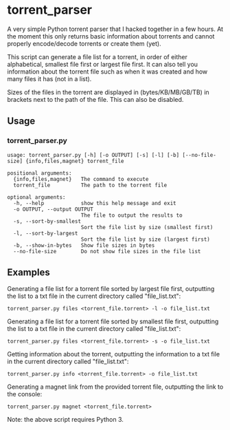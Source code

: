 # torrent_parser
A very simple Python torrent parser that I hacked together in a few hours. At the moment this only returns basic information about torrents and cannot properly encode/decode torrents or create them (yet).

This script can generate a file list for a torrent, in order of either alphabetical, smallest file first or largest file first. It can also tell you information about the torrent file such as when it was created and how many files it has (not in a list).

Sizes of the files in the torrent are displayed in (bytes/KB/MB/GB/TB) in brackets next to the path of the file. This can also be disabled.

## Usage
### torrent_parser.py
```
usage: torrent_parser.py [-h] [-o OUTPUT] [-s] [-l] [-b] [--no-file-size] {info,files,magnet} torrent_file

positional arguments:
  {info,files,magnet}   The command to execute
  torrent_file          The path to the torrent file

optional arguments:
  -h, --help            show this help message and exit
  -o OUTPUT, --output OUTPUT
                        The file to output the results to
  -s, --sort-by-smallest
                        Sort the file list by size (smallest first)
  -l, --sort-by-largest
                        Sort the file list by size (largest first)
  -b, --show-in-bytes   Show file sizes in bytes
  --no-file-size        Do not show file sizes in the file list
```

## Examples
Generating a file list for a torrent file sorted by largest file first, outputting the list to a txt file in the current directory called "file_list.txt":
```
torrent_parser.py files <torrent_file.torrent> -l -o file_list.txt
```
Generating a file list for a torrent file sorted by smallest file first, outputting the list to a txt file in the current directory called "file_list.txt":
```
torrent_parser.py files <torrent_file.torrent> -s -o file_list.txt
```
Getting information about the torrent, outputting the information to a txt file in the current directory called "file_list.txt":
```
torrent_parser.py info <torrent_file.torrent> -o file_list.txt
```
Generating a magnet link from the provided torrent file, outputting the link to the console:
```
torrent_parser.py magnet <torrent_file.torrent>
```

Note: the above script requires Python 3.
